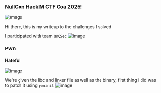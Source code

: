 <h3> NullCon HackIM CTF Goa 2025! </h3>

![image](https://github.com/user-attachments/assets/2b329447-2314-45ac-b6d0-354a48adf30b)

Hi there, this is my writeup to the challenges I solved

I participated with team `QnQSec`
![image](https://github.com/user-attachments/assets/f6507fc0-8b88-4f31-bc95-77f3f0c20a2b)

### Pwn

#### Hateful
![image](https://github.com/user-attachments/assets/0c01849d-1be9-4300-8030-6a22899f3178)

We're given the libc and linker file as well as the binary, first thing i did was to patch it using `pwninit`
![image](https://github.com/user-attachments/assets/ea897b75-497d-42a0-8f0f-a69eabdf2a5f)
